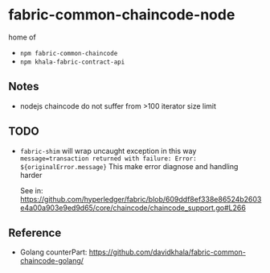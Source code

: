 # fabric-common-chaincode-node

home of 
- `npm fabric-common-chaincode`
- `npm khala-fabric-contract-api`


## Notes
- nodejs chaincode do not suffer from >100 iterator size limit   


## TODO
- `fabric-shim` will wrap uncaught exception in this way
    `message=transaction returned with failure: Error: ${originalError.message}`
    This make error diagnose and handling harder
    
    See in: https://github.com/hyperledger/fabric/blob/609ddf8ef338e86524b2603e4a00a903e9ed9d65/core/chaincode/chaincode_support.go#L266

## Reference
 - Golang counterPart: https://github.com/davidkhala/fabric-common-chaincode-golang/ 
